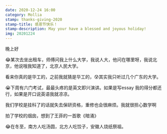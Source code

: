 ```yaml
---
date: 2020-12-24 16:00
category: Mollia
stamp: thanks-giving-2020
stamp-title: 感恩节快乐！
stamp-description: May your have a blessed and joyous holiday!
img: 20201224
---
```


<p>
晚上好

😂某次去坐出租车，师傅问我上什么大学，我说人大，他问在哪里呀，我说北京，他说哦我知道了，北京人民大学。

看来你真的是华工的，之前我就猜是华工的，😰其实我只听过几个广东的大学。

😭下周有六门考试，最最头疼的是英文即兴演讲。如果是写essay 我的得分都还行，如果是开口说英语我就凉凉。

我们学校是挂科了的话就失去保研资格，重修也会很麻烦。我就很担心数学啊

拍了学校的烟囱，想到了王菲的一首歌《暗涌》

😂在冬至，南方人吃汤圆，北方人吃饺子，安徽人烧纸祭祖。
</p>